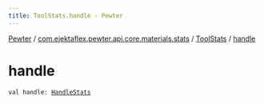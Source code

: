 ```yaml
---
title: ToolStats.handle - Pewter
---
```


[Pewter](../../index.html) / [com.ejektaflex.pewter.api.core.materials.stats](../index.html) / [ToolStats](index.html) / [handle](./handle.html)

# handle

`val handle: `[`HandleStats`](-handle-stats/index.html)